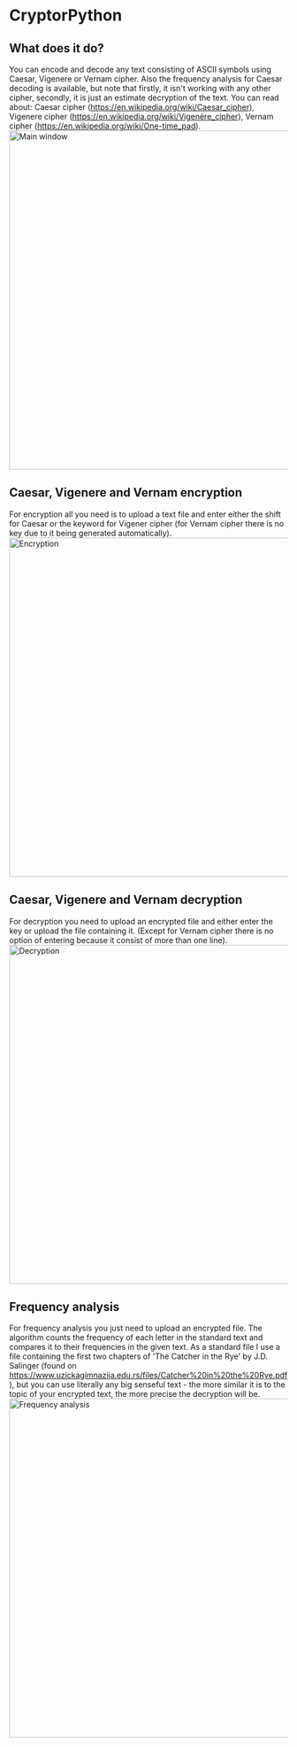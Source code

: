 # **CryptorPython**

## What does it do?
You can encode and decode any text consisting of ASCII symbols using Caesar, Vigenere or Vernam cipher. Also the frequency analysis for Caesar decoding is available, but note that firstly, it isn't working with any other cipher, secondly, it is just an estimate decryption of the text. You can read about: Caesar cipher (https://en.wikipedia.org/wiki/Caesar_cipher),
Vigenere cipher (https://en.wikipedia.org/wiki/Vigenère_cipher),
Vernam cipher (https://en.wikipedia.org/wiki/One-time_pad).
<img width="612" alt="Main window" src="https://user-images.githubusercontent.com/83511476/168632529-ff3a3413-25b9-4cbc-bb2f-4fa0e4c78a5a.png">

## Caesar, Vigenere and Vernam encryption
For encryption all you need is to upload a text file and enter either the shift for Caesar or the keyword for Vigener cipher (for Vernam cipher there is no key due to it being generated automatically).
<img width="612" alt="Encryption" src="https://user-images.githubusercontent.com/83511476/168632918-69762e80-362c-493d-a886-f0bdce0aeec5.png">

## Caesar, Vigenere and Vernam decryption
For decryption you need to upload an encrypted file and either enter the key or upload the file containing it. (Except for Vernam cipher there is no option of entering because it consist of more than one line).
<img width="612" alt="Decryption" src="https://user-images.githubusercontent.com/83511476/168633627-16bfd4e7-8936-4d26-85bc-88286964a200.png">

## Frequency analysis
For frequency analysis you just need to upload an encrypted file. The algorithm counts the frequency of each letter in the standard text and compares it to their frequencies in the given text. As a standard file I use a file containing the first two chapters of 'The Catcher in the Rye' by J.D. Salinger (found on https://www.uzickagimnazija.edu.rs/files/Catcher%20in%20the%20Rye.pdf), but you can use literally any big senseful text - the more similar it is to the topic of your encrypted text, the more precise the decryption will be.
<img width="612" alt="Frequency analysis" src="https://user-images.githubusercontent.com/83511476/168636810-6870e7ab-ddaa-417c-a64b-f8f064d3a57e.png">
